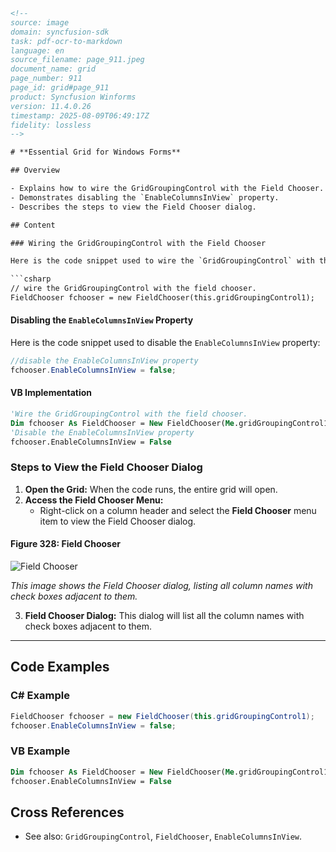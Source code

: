 ```html
<!-- 
source: image
domain: syncfusion-sdk
task: pdf-ocr-to-markdown
language: en
source_filename: page_911.jpeg
document_name: grid
page_number: 911
page_id: grid#page_911
product: Syncfusion Winforms
version: 11.4.0.26
timestamp: 2025-08-09T06:49:17Z
fidelity: lossless
-->

# **Essential Grid for Windows Forms**

## Overview

- Explains how to wire the GridGroupingControl with the Field Chooser.
- Demonstrates disabling the `EnableColumnsInView` property.
- Describes the steps to view the Field Chooser dialog.

## Content

### Wiring the GridGroupingControl with the Field Chooser

Here is the code snippet used to wire the `GridGroupingControl` with the field chooser.

```csharp
// wire the GridGroupingControl with the field chooser.
FieldChooser fchooser = new FieldChooser(this.gridGroupingControl1);
```

#### Disabling the `EnableColumnsInView` Property

Here is the code snippet used to disable the `EnableColumnsInView` property:

```csharp
//disable the EnableColumnsInView property
fchooser.EnableColumnsInView = false;
```

#### VB Implementation

```vb
'Wire the GridGroupingControl with the field chooser.
Dim fchooser As FieldChooser = New FieldChooser(Me.gridGroupingControl1)
'Disable the EnableColumnsInView property
fchooser.EnableColumnsInView = False
```

### Steps to View the Field Chooser Dialog

1. **Open the Grid:** When the code runs, the entire grid will open.
2. **Access the Field Chooser Menu:**
   - Right-click on a column header and select the **Field Chooser** menu item to view the Field Chooser dialog.

#### Figure 328: Field Chooser

![Field Chooser](image.png)

_This image shows the Field Chooser dialog, listing all column names with check boxes adjacent to them._

3. **Field Chooser Dialog:** This dialog will list all the column names with check boxes adjacent to them.

---

## Code Examples

### C# Example

```csharp
FieldChooser fchooser = new FieldChooser(this.gridGroupingControl1);
fchooser.EnableColumnsInView = false;
```

### VB Example

```vb
Dim fchooser As FieldChooser = New FieldChooser(Me.gridGroupingControl1)
fchooser.EnableColumnsInView = False
```

## Cross References

- See also: `GridGroupingControl`, `FieldChooser`, `EnableColumnsInView`.

<!-- tags: [Syncfusion, Winforms, GridGroupingControl, FieldChooser, EnableColumnsInView] keywords: [Field Chooser, GridGroupingControl, EnableColumnsInView, Windows Forms] -->
```